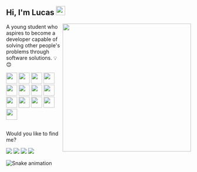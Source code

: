 ## Hi, I'm Lucas <img src="https://media.giphy.com/media/hvRJCLFzcasrR4ia7z/giphy.gif" width="25px">

<div align="right">
  <a href="https://github.com/lucasdam">
    <img width="350px" align="right" src="https://github-readme-stats.vercel.app/api/top-langs/?username=lucasdam&layout=compact&langs_count=7&theme=dracula"/>
  </a>
</div>
  
<p align="left">A young student who aspires to become a developer capable of solving other people's problems through software solutions. 💡😊</p>

<div align="left">
  <img src="https://xesque.rocketseat.dev/platform/tech/html5.svg" width="30px"/>
  <img src="https://xesque.rocketseat.dev/platform/tech/css3.svg" width="30px"/>
  <img src="https://xesque.rocketseat.dev/platform/tech/javascript.svg" width="30px"/>
  <img src="https://xesque.rocketseat.dev/platform/tech/bootstrap.svg" width="30px"/>
  <img src="https://xesque.rocketseat.dev/platform/tech/reactjs.svg" width="30px"/>
  <img src="https://xesque.rocketseat.dev/platform/tech/nextjs.svg" width="30px"/>
  <img src="https://xesque.rocketseat.dev/platform/tech/node.svg" width="30px"/>
  <img src="https://xesque.rocketseat.dev/platform/tech/redux.svg" width="30px"/>
  <img src="https://xesque.rocketseat.dev/platform/tech/graphql.svg" width="30px"/>
  <img src="https://xesque.rocketseat.dev/platform/tech/typescript.svg" width="30px"/>
  <img src="https://xesque.rocketseat.dev/platform/tech/postgresql.svg" width="30px"/> 
  <img src="https://xesque.rocketseat.dev/platform/tech/mongodb.svg" width="30px"/>
  <img src="https://xesque.rocketseat.dev/platform/tech/jest.svg" width="30px"/>
</div>
  
##

<p align="left">Would you like to find me?</p>
  
<div>
  <a href="https://www.linkedin.com/in/lucasdam" target="_blank"><img src="https://img.shields.io/badge/-LinkedIn-%230077B5?style=for-the-badge&logo=linkedin&logoColor=white" target="_blank"></a>
  <a href="mailto:lucassouzadamasceno@gmail.com"><img src="https://img.shields.io/badge/Gmail-D14836?style=for-the-badge&logo=gmail&logoColor=white" target="_blank"></a>
  <a href="#" target="_blank"><img src="https://img.shields.io/badge/-Instagram-%23E4405F?style=for-the-badge&logo=instagram&logoColor=white" target="_blank"></a>
  <a href="#"><img src="https://img.shields.io/badge/Discord-7289DA?style=for-the-badge&logo=discord&logoColor=white" target="_blank"></a>
</div>
  
![Snake animation](https://github.com/lucasdam/lucasdam/blob/output/github-contribution-grid-snake.svg)
